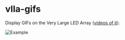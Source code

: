 # vlla-gifs

Display GIFs on the Very Large LED Array ([videos of it](https://vimeo.com/album/3318776)).

![Example](http://i.imgur.com/o1HWVAY.gif)
